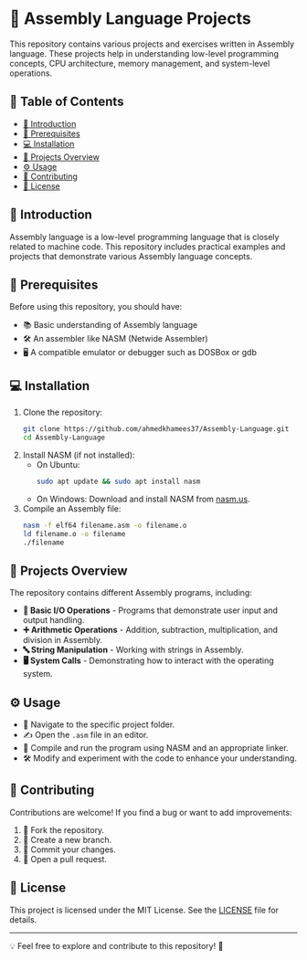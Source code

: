 # 🚀 Assembly Language Projects

This repository contains various projects and exercises written in Assembly language. These projects help in understanding low-level programming concepts, CPU architecture, memory management, and system-level operations.

## 📌 Table of Contents
- [📖 Introduction](#introduction)
- [🔧 Prerequisites](#prerequisites)
- [💻 Installation](#installation)
- [📂 Projects Overview](#projects-overview)
- [⚙️ Usage](#usage)
- [🤝 Contributing](#contributing)
- [📜 License](#license)

## 📖 Introduction
Assembly language is a low-level programming language that is closely related to machine code. This repository includes practical examples and projects that demonstrate various Assembly language concepts.

## 🔧 Prerequisites
Before using this repository, you should have:
- 📚 Basic understanding of Assembly language
- 🛠 An assembler like NASM (Netwide Assembler)
- 🖥 A compatible emulator or debugger such as DOSBox or gdb

## 💻 Installation
1. Clone the repository:
   ```bash
   git clone https://github.com/ahmedkhamees37/Assembly-Language.git
   cd Assembly-Language
   ```
2. Install NASM (if not installed):
   - On Ubuntu:
     ```bash
     sudo apt update && sudo apt install nasm
     ```
   - On Windows:
     Download and install NASM from [nasm.us](https://www.nasm.us/).
3. Compile an Assembly file:
   ```bash
   nasm -f elf64 filename.asm -o filename.o
   ld filename.o -o filename
   ./filename
   ```

## 📂 Projects Overview
The repository contains different Assembly programs, including:
- **📢 Basic I/O Operations** - Programs that demonstrate user input and output handling.
- **➕ Arithmetic Operations** - Addition, subtraction, multiplication, and division in Assembly.
- **🔤 String Manipulation** - Working with strings in Assembly.
- **🖥 System Calls** - Demonstrating how to interact with the operating system.

## ⚙️ Usage
- 📂 Navigate to the specific project folder.
- ✍️ Open the `.asm` file in an editor.
- 🔨 Compile and run the program using NASM and an appropriate linker.
- 🛠 Modify and experiment with the code to enhance your understanding.

## 🤝 Contributing
Contributions are welcome! If you find a bug or want to add improvements:
1. 🍴 Fork the repository.
2. 🌿 Create a new branch.
3. 💾 Commit your changes.
4. 🔄 Open a pull request.

## 📜 License
This project is licensed under the MIT License. See the [LICENSE](LICENSE) file for details.

---
💡 Feel free to explore and contribute to this repository! 🚀


